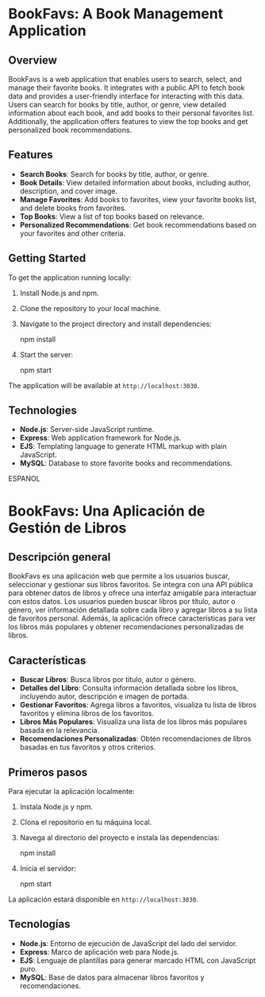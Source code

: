 
# BookFavs: A Book Management Application

## Overview

BookFavs is a web application that enables users to search, select, and manage their favorite books. It integrates with a public API to fetch book data and provides a user-friendly interface for interacting with this data. Users can search for books by title, author, or genre, view detailed information about each book, and add books to their personal favorites list. Additionally, the application offers features to view the top books and get personalized book recommendations.

## Features

- **Search Books**: Search for books by title, author, or genre.
- **Book Details**: View detailed information about books, including author, description, and cover image.
- **Manage Favorites**: Add books to favorites, view your favorite books list, and delete books from favorites.
- **Top Books**: View a list of top books based on relevance.
- **Personalized Recommendations**: Get book recommendations based on your favorites and other criteria.

## Getting Started

To get the application running locally:

1. Install Node.js and npm.
2. Clone the repository to your local machine.
3. Navigate to the project directory and install dependencies:
   
   npm install

4. Start the server:

   npm start
   

The application will be available at `http://localhost:3030`.

## Technologies

- **Node.js**: Server-side JavaScript runtime.
- **Express**: Web application framework for Node.js.
- **EJS**: Templating language to generate HTML markup with plain JavaScript.
- **MySQL**: Database to store favorite books and recommendations.

ESPANOL

# BookFavs: Una Aplicación de Gestión de Libros

## Descripción general

BookFavs es una aplicación web que permite a los usuarios buscar, seleccionar y gestionar sus libros favoritos. Se integra con una API pública para obtener datos de libros y ofrece una interfaz amigable para interactuar con estos datos. Los usuarios pueden buscar libros por título, autor o género, ver información detallada sobre cada libro y agregar libros a su lista de favoritos personal. Además, la aplicación ofrece características para ver los libros más populares y obtener recomendaciones personalizadas de libros.

## Características

- **Buscar Libros**: Busca libros por título, autor o género.
- **Detalles del Libro**: Consulta información detallada sobre los libros, incluyendo autor, descripción e imagen de portada.
- **Gestionar Favoritos**: Agrega libros a favoritos, visualiza tu lista de libros favoritos y elimina libros de los favoritos.
- **Libros Más Populares**: Visualiza una lista de los libros más populares basada en la relevancia.
- **Recomendaciones Personalizadas**: Obtén recomendaciones de libros basadas en tus favoritos y otros criterios.

## Primeros pasos

Para ejecutar la aplicación localmente:

1. Instala Node.js y npm.
2. Clona el repositorio en tu máquina local.
3. Navega al directorio del proyecto e instala las dependencias:

   npm install

4. Inicia el servidor:

   npm start


La aplicación estará disponible en `http://localhost:3030`.

## Tecnologías

- **Node.js**: Entorno de ejecución de JavaScript del lado del servidor.
- **Express**: Marco de aplicación web para Node.js.
- **EJS**: Lenguaje de plantillas para generar marcado HTML con JavaScript puro.
- **MySQL**: Base de datos para almacenar libros favoritos y recomendaciones.

